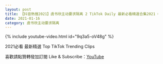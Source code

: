 ```yaml
---
layout: post
title: 【抖音熱搜2021】虞书欣主动要求隔离 2 TikTok Daily 最新必看精選合集2021 01 16
date: 2021-01-16
category: 虞书欣主动要求隔离
---
```


{% include youtube-video.html id="9q3a5-oV48g" %}

2021必看 最新精選 Top TikTok Trending Clips

喜歡請點贊轉發加訂閱 Like & Subscribe：[YouTube](https://www.youtube.com/channel/UCAoR7VcanIPd04uEq_GIylA/videos)

